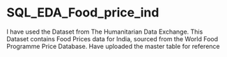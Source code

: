 # SQL_EDA_Food_price_ind

I have used the Dataset from The Humanitarian Data Exchange. This Dataset contains Food Prices data for India, sourced from the World Food Programme Price Database. Have uploaded the master table for reference
